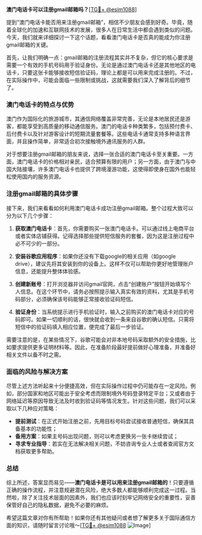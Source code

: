 **澳门电话卡可以注册gmail邮箱吗？**[[TG💪+ @esim1088](https://t.me/s/esim1088)]

提到“澳门电话卡能否用来注册gmail邮箱”，相信不少朋友会感到好奇。毕竟，随着全球化的加速和互联网技术的发展，很多人在日常生活中都会遇到类似的问题。今天，我们就来详细探讨一下这个话题，看看澳门电话卡是否真的能成为你注册gmail邮箱的关键。

首先，让我们明确一点：gmail邮箱的注册流程其实并不复杂，但它的核心要求是需要一个有效的手机号码用于验证身份。无论是通过澳门电话卡还是其他地区的电话卡，只要这张卡能够接收短信验证码，理论上都是可以用来完成注册的。不过，在实际操作中，可能会面临一些限制或挑战，这就需要我们深入了解背后的细节了。

### 澳门电话卡的特点与优势

澳门作为国际化的旅游城市，其通信网络覆盖非常完善，无论是本地居民还是游客，都能享受到高质量的移动通信服务。澳门的电话卡种类繁多，包括预付费卡、后付费卡以及针对游客设计的短期流量套餐等。这些电话卡通常支持多种语言界面，并且操作简单，非常适合初次接触境外通讯服务的人群。

对于想要注册gmail邮箱的朋友来说，选择一张合适的澳门电话卡至关重要。一方面，澳门电话卡的价格相对亲民，适合预算有限的用户；另一方面，由于澳门与中国大陆接壤，许多澳门电话卡也提供了跨境漫游功能，这使得即使身在国外也能轻松使用国内的服务资源。

### 注册gmail邮箱的具体步骤

接下来，我们来看看如何利用澳门电话卡成功注册gmail邮箱。整个过程大致可以分为以下几个步骤：

1. **获取澳门电话卡**：首先，你需要购买一张澳门电话卡。可以通过线上电商平台或者实体店铺获得。记得选择那些提供短信服务的套餐，因为这是注册过程中必不可少的一部分。
   
2. **安装谷歌应用程序**：如果你还没有下载google的相关应用（如google drive），建议先将其安装到你的设备上。这样不仅可以帮助你更好地管理账户信息，还能提升整体体验感。

3. **创建新账号**：打开浏览器并访问gmail官网，点击“创建账户”按钮开始填写个人信息。在这个环节中，请务必按照提示输入真实有效的资料，尤其是手机号码部分，必须确保该号码能够正常接收验证码短信。

4. **验证身份**：当系统提示进行手机验证时，输入之前购买的澳门电话卡对应的号码即可。如果一切顺利的话，很快就会收到一条来自谷歌的确认短信。只需将短信中的验证码填入相应位置，便完成了最后一步验证。

需要注意的是，在某些情况下，谷歌可能会对非本地号码采取额外的安全措施，比如要求提供更多证明材料等。因此，在准备阶段最好提前做好心理准备，并准备好相关文件以备不时之需。

### 面临的风险与解决方案

尽管上述方法听起来十分便捷高效，但在实际操作过程中仍可能存在一定风险。例如，部分国家和地区可能出于安全考虑而限制境外号码登录特定平台；又或者由于网络延迟等原因导致无法及时收到验证码等情况发生。针对这些问题，我们可以采取以下几种应对策略：

- **提前测试**：在正式开始注册之前，先用目标号码尝试接收普通短信，确保其具备基本的功能性；
- **备用方案**：如果主号码出现问题，则可以考虑更换另一张卡继续尝试；
- **寻求专业指导**：若实在无法解决相关问题，不妨咨询专业人士或者查阅官方文档获取更多帮助。

### 总结

综上所述，答案显而易见——**澳门电话卡是可以用来注册gmail邮箱的**！只要遵循正确的操作流程，并注意规避潜在风险，绝大多数人都能够顺利完成这一过程。当然啦，除了关注技术层面的因素外，我们也应该时刻牢记网络安全的重要性，妥善保管好自己的隐私数据，避免不必要的麻烦。

希望这篇文章对你有所帮助！如果你还有其他疑问或者想了解更多关于国际通信方面的知识，请随时留言讨论哦～[[TG💪+ @esim1088](https://t.me/s/esim1088) ![Image](https://i.postimg.cc/4NQfJmqS/Snipaste-2025-05-13-00-14-12.png)]